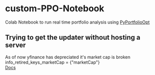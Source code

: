 # custom-PPO-Notebook
Colab Notebook to run real time portfolio analysis using [PyPortfolioOpt](https://github.com/robertmartin8/PyPortfolioOpt/tree/master)

## Trying to get the updater without hosting a server
As of now yfinance has depreciated it's market cap is broken \
info_retired_keys_marketCap = {"marketCap"} \
[Docs](https://github.com/ranaroussi/yfinance/blob/b0639409a364c38c5e225c560e1a4926ba038af7/yfinance/scrapers/quote.py#L14)
